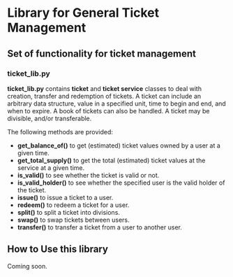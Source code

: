 Library for General Ticket Management
===========================================
## Set of functionality for ticket management
### ticket_lib.py
**ticket_lib.py** contains **ticket** and **ticket service** classes to deal with creation, transfer and redemption of tickets. A ticket can include an arbitrary data structure, value in a specified unit, time to begin and end, and when to expire. A book of tickets can also be handled. A ticket may be divisible, and/or transferable.

The following methods are provided:
* **get_balance_of()** to get (estimated) ticket values owned by a user at a given time.
* **get_total_supply()** to get the total (estimated) ticket values at the service at a given time.
* **is_valid()** to see whether the ticket is valid or not.
* **is_valid_holder()** to see whether the specified user is the valid holder of the ticket.
* **issue()** to issue a ticket to a user.
* **redeem()** to redeem a ticket for a user.
* **split()** to split a ticket into divisions.
* **swap()** to swap tickets between users.
* **transfer()** to transfer a ticket from a user to another user.

## How to Use this library
Coming soon.
